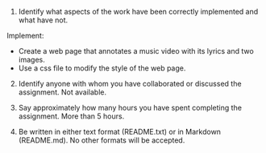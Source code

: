 1. Identify what aspects of the work have been correctly implemented and what have not.

Implement:
- Create a web page that annotates a music video with its lyrics and two images.
- Use a css file to modify the style of the web page.

2. Identify anyone with whom you have collaborated or discussed the assignment.
Not available.

3. Say approximately how many hours you have spent completing the assignment.
More than 5 hours.

4. Be written in either text format (README.txt) or in Markdown (README.md). No other formats will be accepted.
